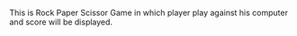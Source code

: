 This is Rock Paper Scissor Game in which player play against his computer and score will be displayed.
